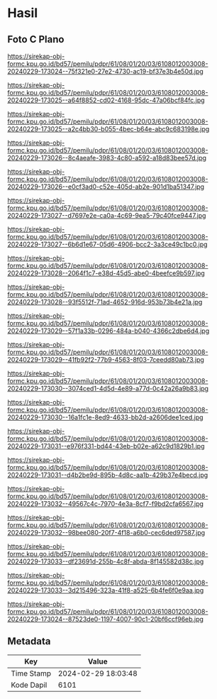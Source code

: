 # Hasil

## Foto C Plano

https://sirekap-obj-formc.kpu.go.id/bd57/pemilu/pdpr/61/08/01/20/03/6108012003008-20240229-173024--75f321e0-27e2-4730-ac19-bf37e3b4e50d.jpg

https://sirekap-obj-formc.kpu.go.id/bd57/pemilu/pdpr/61/08/01/20/03/6108012003008-20240229-173025--a64f8852-cd02-4168-95dc-47a06bcf84fc.jpg

https://sirekap-obj-formc.kpu.go.id/bd57/pemilu/pdpr/61/08/01/20/03/6108012003008-20240229-173025--a2c4bb30-b055-4bec-b64e-abc9c683198e.jpg

https://sirekap-obj-formc.kpu.go.id/bd57/pemilu/pdpr/61/08/01/20/03/6108012003008-20240229-173026--8c4aeafe-3983-4c80-a592-a18d83bee57d.jpg

https://sirekap-obj-formc.kpu.go.id/bd57/pemilu/pdpr/61/08/01/20/03/6108012003008-20240229-173026--e0cf3ad0-c52e-405d-ab2e-901d1ba51347.jpg

https://sirekap-obj-formc.kpu.go.id/bd57/pemilu/pdpr/61/08/01/20/03/6108012003008-20240229-173027--d7697e2e-ca0a-4c69-9ea5-79c40fce9447.jpg

https://sirekap-obj-formc.kpu.go.id/bd57/pemilu/pdpr/61/08/01/20/03/6108012003008-20240229-173027--6b6d1e67-05d6-4906-bcc2-3a3ce49c1bc0.jpg

https://sirekap-obj-formc.kpu.go.id/bd57/pemilu/pdpr/61/08/01/20/03/6108012003008-20240229-173028--2064f1c7-e38d-45d5-abe0-4beefce9b597.jpg

https://sirekap-obj-formc.kpu.go.id/bd57/pemilu/pdpr/61/08/01/20/03/6108012003008-20240229-173028--93f5512f-71ad-4652-916d-953b73b4e21a.jpg

https://sirekap-obj-formc.kpu.go.id/bd57/pemilu/pdpr/61/08/01/20/03/6108012003008-20240229-173029--57f1a33b-0296-484a-b040-4366c2dbe6d4.jpg

https://sirekap-obj-formc.kpu.go.id/bd57/pemilu/pdpr/61/08/01/20/03/6108012003008-20240229-173029--41fb92f2-77b9-4563-8f03-7ceedd80ab73.jpg

https://sirekap-obj-formc.kpu.go.id/bd57/pemilu/pdpr/61/08/01/20/03/6108012003008-20240229-173030--3074ced1-4d5d-4e89-a77d-0c42a26a9b83.jpg

https://sirekap-obj-formc.kpu.go.id/bd57/pemilu/pdpr/61/08/01/20/03/6108012003008-20240229-173030--16a1fc1e-8ed9-4633-bb2d-a2606dee1ced.jpg

https://sirekap-obj-formc.kpu.go.id/bd57/pemilu/pdpr/61/08/01/20/03/6108012003008-20240229-173031--e976f331-bd44-43eb-b02e-a62c9d1829b1.jpg

https://sirekap-obj-formc.kpu.go.id/bd57/pemilu/pdpr/61/08/01/20/03/6108012003008-20240229-173031--d4b2be9d-895b-4d8c-aa1b-429b37e4becd.jpg

https://sirekap-obj-formc.kpu.go.id/bd57/pemilu/pdpr/61/08/01/20/03/6108012003008-20240229-173032--49567c4c-7970-4e3a-8cf7-f9bd2cfa6567.jpg

https://sirekap-obj-formc.kpu.go.id/bd57/pemilu/pdpr/61/08/01/20/03/6108012003008-20240229-173032--98bee080-20f7-4f18-a6b0-cec6ded97587.jpg

https://sirekap-obj-formc.kpu.go.id/bd57/pemilu/pdpr/61/08/01/20/03/6108012003008-20240229-173033--df23691d-255b-4c8f-abda-8f145582d38c.jpg

https://sirekap-obj-formc.kpu.go.id/bd57/pemilu/pdpr/61/08/01/20/03/6108012003008-20240229-173033--3d215496-323a-41f8-a525-6b4fe6f0e9aa.jpg

https://sirekap-obj-formc.kpu.go.id/bd57/pemilu/pdpr/61/08/01/20/03/6108012003008-20240229-173024--87523de0-1197-4007-90c1-20bf6ccf96eb.jpg


## Metadata

| Key        | Value               |
| ---------- | ------------------- |
| Time Stamp | 2024-02-29 18:03:48 |
| Kode Dapil | 6101                |



